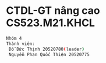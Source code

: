 # CTDL-GT nâng cao CS523.M21.KHCL
```sh
Nhóm 4
Thành viên:
 Đỗ Đức Thịnh 20520780(leader)
 Nguyễn Phan Quốc Thiện 20520775
```

